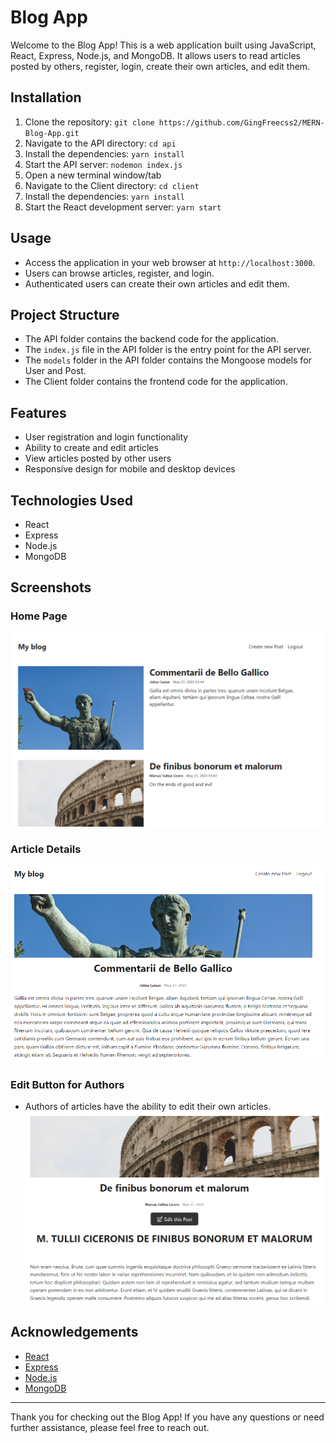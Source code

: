 # Blog App

Welcome to the Blog App! This is a web application built using JavaScript, React, Express, Node.js, and MongoDB. It allows users to read articles posted by others, register, login, create their own articles, and edit them.

## Installation
1. Clone the repository: `git clone https://github.com/GingFreecss2/MERN-Blog-App.git`
2. Navigate to the API directory: `cd api`
3. Install the dependencies: `yarn install`
4. Start the API server: `nodemon index.js`
5. Open a new terminal window/tab
6. Navigate to the Client directory: `cd client`
7. Install the dependencies: `yarn install`
8. Start the React development server: `yarn start`

## Usage
- Access the application in your web browser at `http://localhost:3000`.
- Users can browse articles, register, and login.
- Authenticated users can create their own articles and edit them.

## Project Structure
- The API folder contains the backend code for the application.
- The `index.js` file in the API folder is the entry point for the API server.
- The `models` folder in the API folder contains the Mongoose models for User and Post.
- The Client folder contains the frontend code for the application.

## Features
- User registration and login functionality
- Ability to create and edit articles
- View articles posted by other users
- Responsive design for mobile and desktop devices

## Technologies Used
- React
- Express
- Node.js
- MongoDB

## Screenshots

### Home Page
![Home Page](screenshots/home.png)

### Article Details
![Article Details](screenshots/article2.PNG)

### Edit Button for Authors
- Authors of articles have the ability to edit their own articles.
![User Registration](screenshots/article1.PNG)

## Acknowledgements
- [React](https://reactjs.org/)
- [Express](https://expressjs.com/)
- [Node.js](https://nodejs.org/)
- [MongoDB](https://www.mongodb.com/)

---

Thank you for checking out the Blog App! If you have any questions or need further assistance, please feel free to reach out.
